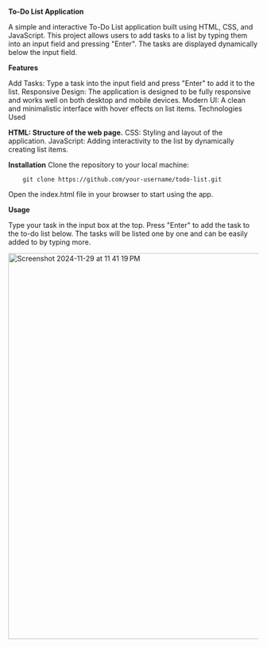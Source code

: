 **To-Do List Application**

A simple and interactive To-Do List application built using HTML, CSS, and JavaScript. This project allows users to add tasks to a list by typing them into an input field and pressing "Enter". The tasks are displayed dynamically below the input field.

**Features**

  Add Tasks: Type a task into the input field and press "Enter" to add it to the list.
    Responsive Design: The application is designed to be fully responsive and works well on both desktop and mobile devices.
    Modern UI: A clean and minimalistic interface with hover effects on list items.
    Technologies Used

**HTML: Structure of the web page.**
  CSS: Styling and layout of the application.
  JavaScript: Adding interactivity to the list by dynamically creating list items.

**Installation**
  Clone the repository to your local machine:

        git clone https://github.com/your-username/todo-list.git

  Open the index.html file in your browser to start using the app.


**Usage**

  Type your task in the input box at the top.
  Press "Enter" to add the task to the to-do list below.
  The tasks will be listed one by one and can be easily added to by typing more.

   <img width="775" alt="Screenshot 2024-11-29 at 11 41 19 PM" src="https://github.com/user-attachments/assets/3bb99665-5d1a-4c80-8661-3bd42f537267">
 
